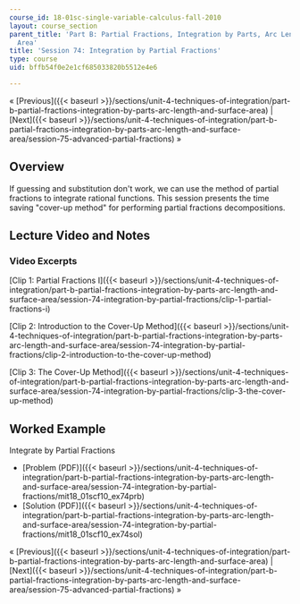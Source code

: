 ```yaml
---
course_id: 18-01sc-single-variable-calculus-fall-2010
layout: course_section
parent_title: 'Part B: Partial Fractions, Integration by Parts, Arc Length, and Surface
  Area'
title: 'Session 74: Integration by Partial Fractions'
type: course
uid: bffb54f0e2e1cf685033820b5512e4e6

---
```


« [Previous]({{< baseurl >}}/sections/unit-4-techniques-of-integration/part-b-partial-fractions-integration-by-parts-arc-length-and-surface-area) | [Next]({{< baseurl >}}/sections/unit-4-techniques-of-integration/part-b-partial-fractions-integration-by-parts-arc-length-and-surface-area/session-75-advanced-partial-fractions) »

Overview
--------

If guessing and substitution don't work, we can use the method of partial fractions to integrate rational functions. This session presents the time saving "cover-up method" for performing partial fractions decompositions.

Lecture Video and Notes
-----------------------

### Video Excerpts

[Clip 1: Partial Fractions I]({{< baseurl >}}/sections/unit-4-techniques-of-integration/part-b-partial-fractions-integration-by-parts-arc-length-and-surface-area/session-74-integration-by-partial-fractions/clip-1-partial-fractions-i)

[Clip 2: Introduction to the Cover-Up Method]({{< baseurl >}}/sections/unit-4-techniques-of-integration/part-b-partial-fractions-integration-by-parts-arc-length-and-surface-area/session-74-integration-by-partial-fractions/clip-2-introduction-to-the-cover-up-method)

[Clip 3: The Cover-Up Method]({{< baseurl >}}/sections/unit-4-techniques-of-integration/part-b-partial-fractions-integration-by-parts-arc-length-and-surface-area/session-74-integration-by-partial-fractions/clip-3-the-cover-up-method)

Worked Example
--------------

Integrate by Partial Fractions

*   [Problem (PDF)]({{< baseurl >}}/sections/unit-4-techniques-of-integration/part-b-partial-fractions-integration-by-parts-arc-length-and-surface-area/session-74-integration-by-partial-fractions/mit18_01scf10_ex74prb)
*   [Solution (PDF)]({{< baseurl >}}/sections/unit-4-techniques-of-integration/part-b-partial-fractions-integration-by-parts-arc-length-and-surface-area/session-74-integration-by-partial-fractions/mit18_01scf10_ex74sol)

« [Previous]({{< baseurl >}}/sections/unit-4-techniques-of-integration/part-b-partial-fractions-integration-by-parts-arc-length-and-surface-area) | [Next]({{< baseurl >}}/sections/unit-4-techniques-of-integration/part-b-partial-fractions-integration-by-parts-arc-length-and-surface-area/session-75-advanced-partial-fractions) »